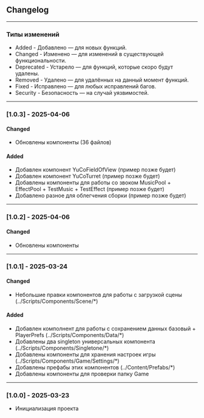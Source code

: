 ## Changelog

----------------

### Типы изменений

* Added - Добавлено — для новых функций.
* Changed - Изменено — для изменений в существующей функциональности.
* Deprecated - Устарело — для функций, которые скоро будут удалены.
* Removed - Удалено — для удалённых на данный момент функций.
* Fixed - Исправлено — для любых исправлений багов.
* Security - Безопасность — на случай уязвимостей.

----------------

### [1.0.3] - 2025-04-06

#### Changed

- Обновлены компоненты (36 файлов)

#### Added

- Добавлен компонент YuCoFieldOfView (пример позже будет)
- Добавлен компонент YuCoTurret (пример позже будет)
- Добавлены компоненты для работы со звоком MusicPool + EffectPool + TestMusic + TestEffect (пример позже будет)
- Добавлено разное для облегчения сборки (пример позже будет)

----------------

### [1.0.2] - 2025-04-06

#### Changed

- Обновлены компоненты

----------------

### [1.0.1] - 2025-03-24

#### Changed

- Небольшие правки компонентов для работы с загрузкой сцены (../Scripts/Components/Scene/*)

#### Added

- Добавлен комполнент для работы с сохранением данных базовый + PlayerPrefs (../Scripts/Components/Data/*)
- Добавлены два singleton универсальных компонента (../Scripts/Components/Singletone/*)
- Добавлены компоненты для хранения настроек игры (../Scripts/Components/Game/Settings/*)
- Добавлены префабы этих компонентов (../Content/Prefabs/*)
- Добавлены компоненты для проверки папку Game

----------------

### [1.0.0] - 2025-03-23

- Инициализация проекта